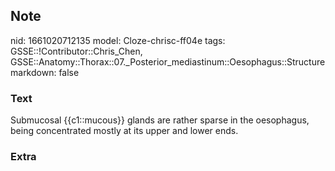 ## Note
nid: 1661020712135
model: Cloze-chrisc-ff04e
tags: GSSE::!Contributor::Chris_Chen, GSSE::Anatomy::Thorax::07._Posterior_mediastinum::Oesophagus::Structure
markdown: false

### Text
Submucosal {{c1::mucous}} glands are rather sparse in the oesophagus, being concentrated mostly at its upper and lower ends.

### Extra

